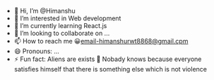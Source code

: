 - 👋 Hi, I’m @Himanshu
- 👀 I’m interested in Web development 
- 🌱 I’m currently learning  React.js 
- 💞️ I’m looking to collaborate on ...
- 📫 How to reach me 
   😀email-himanshurwt8868@gmail.cpm
- 😄 Pronouns: ...
- ⚡ Fun fact: Aliens are exists 🫠 Nobady knows because everyone satisfies himself that there is something else which is not violence 

<!---
Himanshu8868/Himanshu8868 is a ✨ special ✨ repository because its `README.md` (this file) appears on your GitHub profile.
You can click the Preview link to take a look at your changes.
--->
